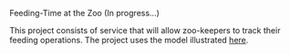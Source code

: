 Feeding-Time at the Zoo (In progress...)

This project consists of service that will allow zoo-keepers to track their feeding operations. The project uses the 
model illustrated [here](http://www.databaseanswers.org/data_models/5_minute_tutorials/feeding_time_at_the_zoo.htm).

